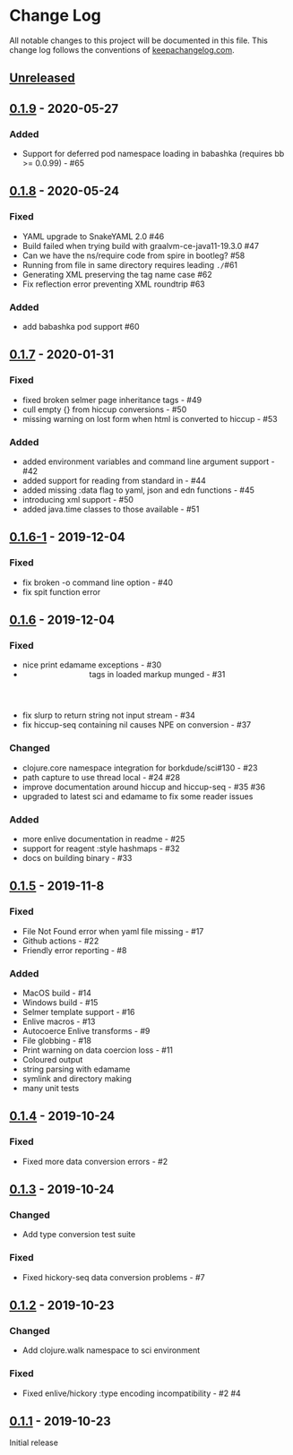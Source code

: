 # Change Log
All notable changes to this project will be documented in this file. This change log follows the conventions of [keepachangelog.com](http://keepachangelog.com/).

## [Unreleased]

## [0.1.9] - 2020-05-27
### Added
- Support for deferred pod namespace loading in babashka (requires bb >= 0.0.99) - #65

## [0.1.8] - 2020-05-24
### Fixed
- YAML upgrade to SnakeYAML 2.0 #46
- Build failed when trying build with graalvm-ce-java11-19.3.0 #47
- Can we have the ns/require code from spire in bootleg? #58
- Running from file in same directory requires leading `./`#61
- Generating XML preserving the tag name case #62
- Fix reflection error preventing XML roundtrip #63

### Added
- add babashka pod support #60

## [0.1.7] - 2020-01-31
### Fixed
- fixed broken selmer page inheritance tags - #49
- cull empty {} from hiccup conversions - #50
- missing warning on lost form when html is converted to hiccup - #53

### Added
- added environment variables and command line argument support - #42
- added support for reading from standard in - #44
- added missing :data flag to yaml, json and edn functions - #45
- introducing xml support - #50
- added java.time classes to those available - #51

## [0.1.6-1] - 2019-12-04
### Fixed
- fix broken -o command line option - #40
- fix spit function error

## [0.1.6] - 2019-12-04
### Fixed
- nice print edamame exceptions - #30
- <header> tags in loaded markup munged - #31
- fix slurp to return string not input stream - #34
- fix hiccup-seq containing nil causes NPE on conversion - #37

### Changed
- clojure.core namespace integration for borkdude/sci#130 - #23
- path capture to use thread local - #24 #28
- improve documentation around hiccup and hiccup-seq - #35 #36
- upgraded to latest sci and edamame to fix some reader issues

### Added
- more enlive documentation in readme - #25
- support for reagent :style hashmaps - #32
- docs on building binary - #33

## [0.1.5] - 2019-11-8
### Fixed
- File Not Found error when yaml file missing - #17
- Github actions - #22
- Friendly error reporting - #8

### Added
- MacOS build - #14
- Windows build - #15
- Selmer template support - #16
- Enlive macros - #13
- Autocoerce Enlive transforms - #9
- File globbing - #18
- Print warning on data coercion loss - #11
- Coloured output
- string parsing with edamame
- symlink and directory making
- many unit tests

## [0.1.4] - 2019-10-24
### Fixed
- Fixed more data conversion errors - #2

## [0.1.3] - 2019-10-24
### Changed
- Add type conversion test suite

### Fixed
- Fixed hickory-seq data conversion problems - #7

## [0.1.2] - 2019-10-23
### Changed
- Add clojure.walk namespace to sci environment

### Fixed
- Fixed enlive/hickory :type encoding incompatibility - #2 #4

## [0.1.1] - 2019-10-23
Initial release

[Unreleased]: https://github.com/retrogradeorbit/bootleg/compare/v0.1.9...HEAD
[0.1.9]: https://github.com/retrogradeorbit/bootleg/compare/v0.1.8...v0.1.9
[0.1.8]: https://github.com/retrogradeorbit/bootleg/compare/v0.1.7...v0.1.8
[0.1.7]: https://github.com/retrogradeorbit/bootleg/compare/v0.1.6-1...v0.1.7
[0.1.6-1]: https://github.com/retrogradeorbit/bootleg/compare/v0.1.6...v0.1.6-1
[0.1.6]: https://github.com/retrogradeorbit/bootleg/compare/v0.1.5...v0.1.6
[0.1.5]: https://github.com/retrogradeorbit/bootleg/compare/v0.1.4...v0.1.5
[0.1.4]: https://github.com/retrogradeorbit/bootleg/compare/v0.1.3...v0.1.4
[0.1.3]: https://github.com/retrogradeorbit/bootleg/compare/v0.1.2...v0.1.3
[0.1.2]: https://github.com/retrogradeorbit/bootleg/compare/v0.1.1...v0.1.2
[0.1.1]: https://github.com/retrogradeorbit/bootleg/compare/v0.1.0...v0.1.1
